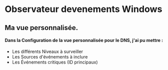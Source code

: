 # Observateur devenements Windows

## Ma vue personnalisée.

#### Dans la Configuration de la vue personnalisée pour le DNS, j'ai pu mettre :
- Les différents Niveaux à surveiller
- Les Sources d'événements à inclure
- Les Événements critiques (ID principaux)
